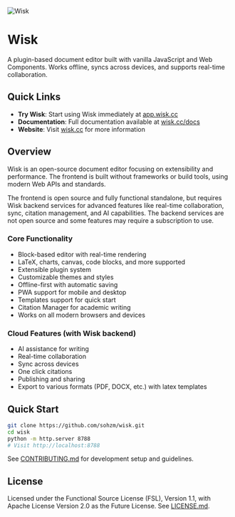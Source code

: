![Wisk](https://wisk.cc/a7/forget/img.png)

# Wisk

A plugin-based document editor built with vanilla JavaScript and Web Components. Works offline, syncs across devices, and supports real-time collaboration.

## Quick Links

- **Try Wisk**: Start using Wisk immediately at [app.wisk.cc](https://app.wisk.cc)
- **Documentation**: Full documentation available at [wisk.cc/docs](https://wisk.cc/docs)
- **Website**: Visit [wisk.cc](https://wisk.cc) for more information

## Overview

Wisk is an open-source document editor focusing on extensibility and performance. The frontend is built without frameworks or build tools, using modern Web APIs and standards.

The frontend is open source and fully functional standalone, but requires Wisk backend services for advanced features like real-time collaboration, sync, citation management, and AI capabilities. The backend services are not open source and some features may require a subscription to use.

### Core Functionality

- Block-based editor with real-time rendering
- LaTeX, charts, canvas, code blocks, and more supported
- Extensible plugin system
- Customizable themes and styles
- Offline-first with automatic saving
- PWA support for mobile and desktop
- Templates support for quick start
- Citation Manager for academic writing
- Works on all modern browsers and devices

### Cloud Features (with Wisk backend)

- AI assistance for writing
- Real-time collaboration
- Sync across devices
- One click citations
- Publishing and sharing
- Export to various formats (PDF, DOCX, etc.) with latex templates

## Quick Start

```bash
git clone https://github.com/sohzm/wisk.git
cd wisk
python -m http.server 8788
# Visit http://localhost:8788
```

See [CONTRIBUTING.md](CONTRIBUTING.md) for development setup and guidelines.

## License

Licensed under the Functional Source License (FSL), Version 1.1, with Apache License Version 2.0 as the Future License. See [LICENSE.md](LICENSE.md).
